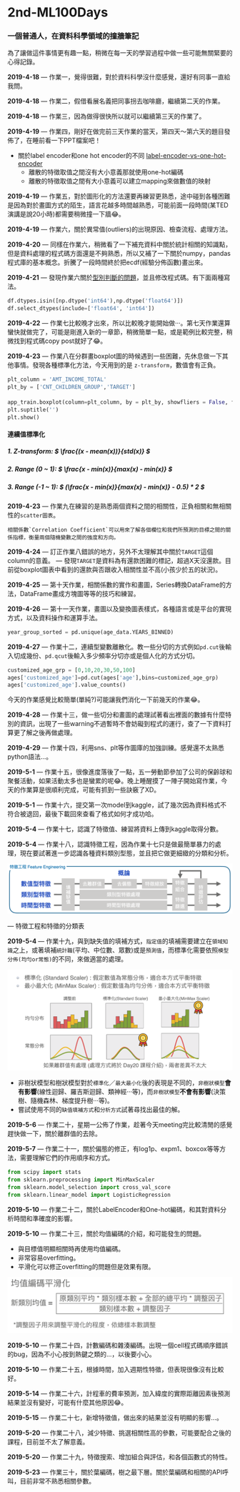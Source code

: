 # 2nd-ML100Days

### 一個普通人，在資料科學領域的撞牆筆記

為了讓做這件事情更有趣一點，稍微在每一天的學習過程中做一些可能無關緊要的心得記錄。

**2019-4-18** — 作業一，覺得很難，對於資料科學沒什麼感覺，還好有同事一直給我問。

**2019-4-18** — 作業二，假借看展名義把同事拐去咖啡廳，繼續第二天的作業。

**2019-4-18** — 作業三，因為做得很快所以就可以繼續第三天的作業了。

**2019-4-19** — 作業四，剛好在做完前三天作業的當天，第四天～第六天的題目發佈了，在睡前看一下PPT檔案吧！

* 關於label encoder和one hot encoder的不同 [label-encoder-vs-one-hot-encoder](https://medium.com/@contactsunny/label-encoder-vs-one-hot-encoder-in-machine-learning-3fc273365621)
  * 離散的特徵取值之間沒有大小意義那就使用one-hot編碼
  * 離散的特徵取值之間有大小意義可以建立mapping來做數值的映射

**2019-4-19** — 作業五，對於圖形化的方法還要再練習更熟悉，途中碰到各種困難是因為對於畫圖方式的陌生​，語言花越多時間越熟悉，可能前面一段時間(某TED演講是說20小時)都需要稍微撞一下牆:joy:。

**2019-4-19** — 作業六，關於異常值(outliers)的出現原因、檢查流程、處理方法。

**2019-4-20** — 同樣在作業六，稍微看了一下補充資料中關於統計相關的知識點，但是資料處理的程式碼方面還是不夠熟悉，所以又補了一下關於numpy，pandas程式庫的基本概念。折騰了一段時間終於把ecdf(經驗分佈函數)畫出來。

**2019-4-21** — 發現作業六關於[型別判斷的問題](<https://www.cupoy.com/qa/kwassist/ai_tw/0000016A3B608C23000003B66375706F795F72656C656173655155455354>)，並且修改程式碼。有下面兩種寫法。

```python
df.dtypes.isin([np.dtype('int64'),np.dtype('float64')]) 
df.select_dtypes(include=['float64', 'int64'])
```

**2019-4-22** — 作業七比較晚才出來，所以比較晚才能開始做···。第七天作業還算蠻快就做完了，可能是剛進入新的一章節，稍微簡單一點，或是範例比較完整，稍微找到程式碼copy post就好了:joy:。

**2019-4-23** — 作業八在分群畫boxplot圖的時候遇到一些困難，先休息做一下其他事情。發現各種標準化方法，今天用到的是 `z-transform`，數值會有正負。

```python
plt_column = 'AMT_INCOME_TOTAL'
plt_by = ['CNT_CHILDREN_GROUP','TARGET']

app_train.boxplot(column=plt_column, by = plt_by, showfliers = False, figsize=(12,12))
plt.suptitle('')
plt.show()
```

#### 連續值標準化
##### 1. Z-transform: $ \frac{(x - mean(x))}{std(x)} $
##### 2. Range (0 ~ 1): $ \frac{x - min(x)}{max(x) - min(x)} $
##### 3. Range (-1 ~ 1): $ (\frac{x - min(x)}{max(x) - min(x)} - 0.5) * 2 $

**2019-4-23** — 作業九在練習的是熟悉兩個資料之間的相關性，正負相關和無相關性的`scatter圖表`。

```
相關係數`Correlation Coefficient`可以用來了解各個欄位和我們所預測的目標之間的關係指標，衡量兩個隨機變數之間的強度和方向。
```

**2019-4-24** — 訂正作業八錯誤的地方，另外不太理解其中關於`TARGET`這個column的意義。 — 發現`TARGET`是資料為有還款困難的標記，超過X天沒還款。目前從boxplot圖表中看到的還款與否跟收入相關性並不高(小孩少於五的狀況)。

**2019-4-25** — 第十天作業，相關係數的實作和畫圖，Series轉換DataFrame的方法，DataFrame畫成方塊圖等等的技巧和練習。

**2019-4-26** — 第十一天作業，畫圖以及變換圖表樣式，各種語言或是平台的實現方式，以及資料操作和運算手法。

```python
year_group_sorted = pd.unique(age_data.YEARS_BINNED)
```

**2019-4-27** — 作業十二，連續型變數離散化。教一些分切的方式例如`pd.cut`後輸入切成幾份、`pd.qcut`後輸入多少頻率分切亦或是個人化的方式分切。

```python
customized_age_grp = [0,10,20,30,50,100]
ages['customized_age']=pd.cut(ages['age'],bins=customized_age_grp)
ages['customized_age'].value_counts()
```

今天的作業感覺比較簡單(單純?)可能讓我們消化一下前幾天的作業:joy:。

**2019-4-28** — 作業十三，做一些切分和畫圖的處理試著看出裡面的數據有什麼特別的資訊，出現了一些warning不過暫時不會妨礙到程式的運行，查了一下資料打算更了解之後再做處理。

**2019-4-29** — 作業十四，利用sns、plt等作圖庫的加強訓練。感覺還不太熟悉python語法...。

**2019-5-1** — 作業十五，很像進度落後了一點，五一勞動節參加了公司的保齡球和聚餐活動，如果活動太多也是蠻累的呢:joy:。晚上睡醒摸了一陣子開始寫作業，今天的作業算是很順利完成，可能有抓到一些訣竅了XD。

**2019-5-1** — 作業十六，提交第一次model到kaggle，試了幾次因為資料格式不符合被退回，最後下載回來查看了格式如何才成功哈。 

**2019-5-4** — 作業十七，認識了特徵值、練習將資料上傳到kaggle取得分數。

**2019-5-4** — 作業十八，認識特徵工程，因為作業十七只是做最簡單暴力的處理，現在要試著進一步認識各種資料類別型態，並且把它做更細緻的分類和分析。

![feature_engineering](./image/feature_engineering.png)

— 特徵工程和特徵的分類表

**2019-5-4** — 作業十九，與到缺失值的填補方式，`指定值`的填補需要建立在`領域知識`之上，或著填補`統計職`(平均、中位數、眾數)或是`預測值`，而標準化需要依照`模型分佈(均勻or常態)`的不同，來做適當的處理。

![standard_or_minMax_scaler](./image/standard_or_minMax_scaler.png)

* 非樹狀模型和樹狀模型對於`標準化`／`最大最小化`後的表現是不同的，`非樹狀模型`**會有影響**(線性迴歸、羅吉斯迴歸、類神經···等)，而`非樹狀模型`**不會有影響**(決策樹、隨機森林、梯度提升樹···等)。
* 嘗試使用不同的`缺值填補方式`和`分析方式`試著尋找出最佳的解。

**2019-5-6** — 作業二十，星期一公佈了作業，趁著今天meeting完比較清閒的感覺趕快做一下，關於離群值的去除。

**2019-5-7** — 作業二十一，關於偏態的修正，有log1p、expm1、boxcox等等方法，需要理解它們的作用順序和方式。

```python
from scipy import stats
from sklearn.preprocessing import MinMaxScaler
from sklearn.model_selection import cross_val_score
from sklearn.linear_model import LogisticRegression
```

**2019-5-10** — 作業二十二，關於LabelEncoder和One-hot編碼，和其對資料分析時間和準確度的影響。

**2019-5-10** — 作業二十三，關於均值編碼的介紹，和可能發生的問題。

* 與目標值明顯相關時再使用均值編碼。
* 非常容易overfitting。
* 平滑化可以修正overfitting的問題但是效果有限。

![mean_encoding](./image/mean_encoding.png)

**2019-5-10** — 作業二十四，計數編碼和雜湊編碼。出現一個cell程式碼順序錯誤的bug，因為不小心按到熱鍵之類的...，以後要小心。

**2019-5-10** — 作業二十五，根據時間，加入週期性特徵，但表現很像沒有比較好。

**2019-5-14** — 作業二十六，計程車的費率預測，加入緯度的實際距離因素後預測結果並沒有變好，可能有什麼其他原因:joy:。

**2019-5-15** — 作業二十七，新增特徵值，做出來的結果並沒有明顯的影響...。

**2019-5-20** — 作業二十八，減少特徵、挑選相關性高的參數，可能要配合之後的課程，目前並不太了解意義。

**2019-5-20** — 作業二十九，特徵搜索、增加組合與評估，和各個函數式的特性。

**2019-5-23** — 作業三十，關於葉編碼，樹之最下層。關於葉編碼和相關的API呼叫，目前非常不熟悉相關參數。